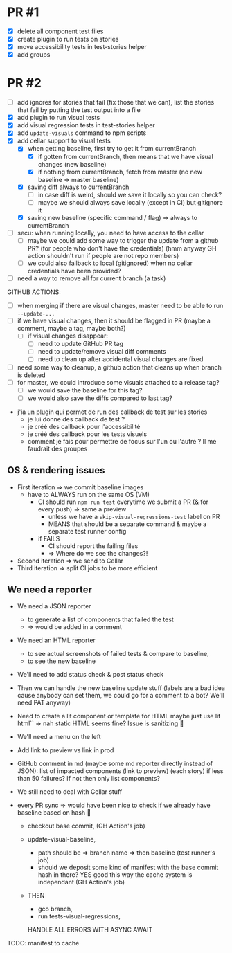 # PR #1

- [x] delete all component test files
- [x] create plugin to run tests on stories
- [x] move accessibility tests in test-stories helper
- [x] add groups

# PR #2

- [ ] add ignores for stories that fail (fix those that we can), list the stories that fail by putting the test output into a file
- [x] add plugin to run visual tests
- [x] add visual regression tests in test-stories helper
- [x] add `update-visuals` command to npm scripts
- [x] add cellar support to visual tests
  - [x] when getting baseline, first try to get it from currentBranch
    - [x] if gotten from currentBranch, then means that we have visual changes (new baseline)
    - [x] if nothing from currentBranch, fetch from master (no new baseline => master baseline)
  - [x] saving diff always to currentBranch
    - [ ] in case diff is weird, should we save it locally so you can check?
    - [ ] maybe we should always save locally (except in CI) but gitignore it
  - [x] saving new baseline (specific command / flag) => always to currentBranch
- [ ] secu: when running locally, you need to have access to the cellar
  - [ ] maybe we could add some way to trigger the update from a github PR? (for people who don't have the credentials) (hmm anyway GH action shouldn't run if people are not repo members)
  - [ ] we could also fallback to local (gitignored) when no cellar credentials have been provided?
- [ ] need a way to remove all for current branch (a task)

GITHUB ACTIONS:
- [ ] when merging if there are visual changes, master need to be able to run `--update-...`
- [ ] if we have visual changes, then it should be flagged in PR (maybe a comment, maybe a tag, maybe both?)
  - [ ] if visual changes disappear:
    - [ ] need to update GitHub PR tag
    - [ ] need to update/remove visual diff comments
    - [ ] need to clean up after accidental visual changes are fixed
- [ ] need some way to cleanup, a github action that cleans up when branch is deleted
- [ ] for master, we could introduce some visuals attached to a release tag?
  - [ ] we would save the baseline for this tag?
  - [ ] we would also save the diffs compared to last tag?

- j'ia un plugin qui permet de run des callback de test sur les stories
  - je lui donne des callback de test ?
  - je créé des callback pour l'accessibilité
  - je créé des callback pour les tests visuels
  - comment je fais pour permettre de focus sur l'un ou l'autre ? Il me faudrait des groupes


## OS & rendering issues

- First iteration => we commit baseline images
  - have to ALWAYS run on the same OS (VM)
    - CI should run `npm run test` everytime we submit a PR (& for every push) => same a preview
      - unless we have a `skip-visual-regressions-test` label on PR
      - MEANS that should be a separate command & maybe a separate test runner config
    - if FAILS
      - CI should report the failing files
      - => Where do we see the changes?!
- Second iteration => we send to Cellar
- Third iteration => split CI jobs to be more efficient

## We need a reporter

- We need a JSON reporter
  - to generate a list of components that failed the test
  - => would be added in a comment

- We need an HTML reporter
  - to see actual screenshots of failed tests & compare to baseline,
  - to see the new baseline
- We'll need to add status check & post status check

- Then we can handle the new baseline update stuff (labels are a bad idea cause anybody can set them, we could go for a comment to a bot? We'll need PAT anyway)

- Need to create a lit component or template for HTML maybe just use lit html`` => nah static HTML seems fine? Issue is sanitizing :thinking:
- We'll need a menu on the left
- Add link to preview vs link in prod
- GitHub comment in md (maybe some md reporter directly instead of JSON): list of impacted components (link to preview) (each story) if less than 50 failures? If not then only list components?

- We still need to deal with Cellar stuff

- every PR sync => would have been nice to check if we already have baseline based on hash :thinking:
  - checkout base commit, (GH Action's job)
  - update-visual-baseline,
    - path should be => branch name => then baseline (test runner's job)
    - should we deposit some kind of manifest with the base commit hash in there? YES good this way the cache system is independant (GH Action's job)
  - THEN
    - gco branch,
    - run tests-visual-regressions,



    HANDLE ALL ERRORS WITH ASYNC AWAIT

TODO: manifest to cache
